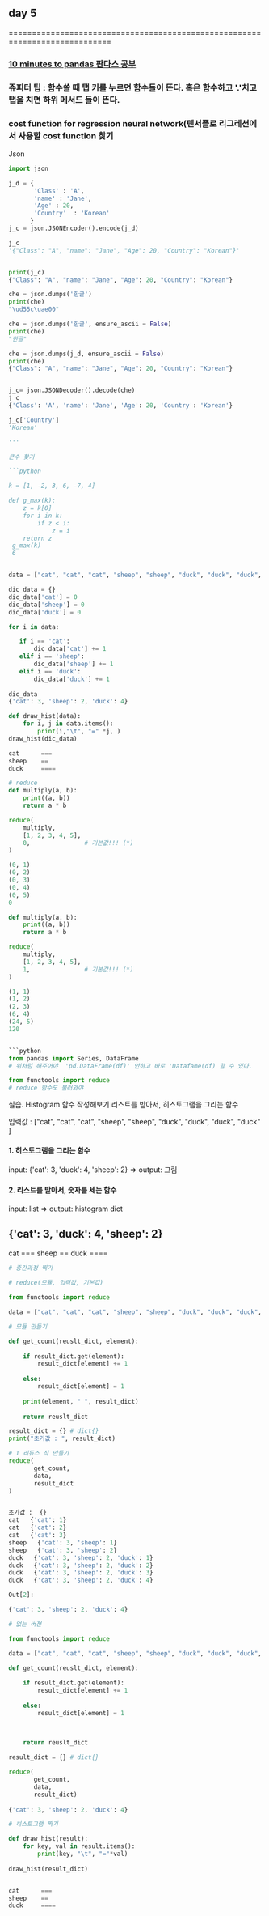## day 5

============================================================================

### [10 minutes to pandas 판다스 공부](https://pandas.pydata.org/pandas-docs/stable/10min.html)
### 쥬피터 팁 : 함수쓸 때 탭 키를 누르면 함수들이 뜬다. 혹은 함수하고 '.'치고 탭을 치면 하위 메서드 들이 뜬다. 
### cost function for regression neural network(텐서플로 리그레션에서 사용할 cost function 찾기


Json

```python
import json

j_d = { 
       'Class' : 'A', 
       'name' : 'Jane', 
       'Age' : 20, 
       'Country'  : 'Korean'
      }
j_c = json.JSONEncoder().encode(j_d)

j_c
'{"Class": "A", "name": "Jane", "Age": 20, "Country": "Korean"}'


print(j_c)
{"Class": "A", "name": "Jane", "Age": 20, "Country": "Korean"}

che = json.dumps('한글')
print(che)
"\ud55c\uae00"

che = json.dumps('한글', ensure_ascii = False)
print(che)
"한글"

che = json.dumps(j_d, ensure_ascii = False)
print(che)
{"Class": "A", "name": "Jane", "Age": 20, "Country": "Korean"}


j_c= json.JSONDecoder().decode(che)
j_c
{'Class': 'A', 'name': 'Jane', 'Age': 20, 'Country': 'Korean'}

j_c['Country']
'Korean'

'''

큰수 찾기

```python

k = [1, -2, 3, 6, -7, 4]

def g_max(k):
    z = k[0]
    for i in k:
        if z < i:
            z = i
    return z
 g_max(k)
 6
```
 
 ```python
 
 data = ["cat", "cat", "cat", "sheep", "sheep", "duck", "duck", "duck", "duck" ]

dic_data = {}
dic_data['cat'] = 0
dic_data['sheep'] = 0
dic_data['duck'] = 0

for i in data:

    if i == 'cat':
        dic_data['cat'] += 1
    elif i == 'sheep':
        dic_data['sheep'] += 1
    elif i == 'duck':
        dic_data['duck'] += 1
        
dic_data
{'cat': 3, 'sheep': 2, 'duck': 4}
 
```
```python
def draw_hist(data):
    for i, j in data.items():
        print(i,"\t", "=" *j, )
draw_hist(dic_data)

cat 	 ===
sheep 	 ==
duck 	 ====

```
```python
# reduce
def multiply(a, b):
    print((a, b))
    return a * b

reduce(
    multiply,
    [1, 2, 3, 4, 5],
    0,               # 기본값!!! (*)
)

(0, 1)
(0, 2)
(0, 3)
(0, 4)
(0, 5)
0

def multiply(a, b):
    print((a, b))
    return a * b

reduce(
    multiply,
    [1, 2, 3, 4, 5],
    1,               # 기본값!!! (*)
)

(1, 1)
(1, 2)
(2, 3)
(6, 4)
(24, 5)
120


```python
from pandas import Series, DataFrame
# 위처럼 해주어야  'pd.DataFrame(df)' 안하고 바로 'Datafame(df) 할 수 있다.

from functools import reduce
# reduce 함수도 불러와야 

```


실습. Histogram 함수 작성해보기
리스트를 받아서, 히스토그램을 그리는 함수

입력값 : ["cat", "cat", "cat", "sheep", "sheep", "duck", "duck", "duck", "duck" ]
#### 1. 히스토그램을 그리는 함수 
  input: {'cat': 3, 'duck': 4, 'sheep': 2} => output: 그림 

#### 2. 리스트를 받아서, 숫자를 세는 함수
  input: list => output: histogram dict
  
  {'cat': 3, 'duck': 4, 'sheep': 2}
---------------------------------------- 
  cat    ===
  sheep  ==
  duck   ====
  
```python
# 중간과정 찍기

# reduce(모듈, 입력값, 기본값)

from functools import reduce

data = ["cat", "cat", "cat", "sheep", "sheep", "duck", "duck", "duck", "duck" ]

# 모듈 만들기

def get_count(reuslt_dict, element):
    
    if result_dict.get(element):
        result_dict[element] += 1
        
    else:
        result_dict[element] = 1
    
    print(element, " ", result_dict)
    
    return reuslt_dict

result_dict = {} # dict{}
print("초기값 : ", result_dict)

# 1 리듀스 식 만들기
reduce(
       get_count,
       data,
       result_dict         
)


초기값 :  {}
cat   {'cat': 1}
cat   {'cat': 2}
cat   {'cat': 3}
sheep   {'cat': 3, 'sheep': 1}
sheep   {'cat': 3, 'sheep': 2}
duck   {'cat': 3, 'sheep': 2, 'duck': 1}
duck   {'cat': 3, 'sheep': 2, 'duck': 2}
duck   {'cat': 3, 'sheep': 2, 'duck': 3}
duck   {'cat': 3, 'sheep': 2, 'duck': 4}

Out[2]:

{'cat': 3, 'sheep': 2, 'duck': 4}


```
```python
# 없는 버전

from functools import reduce

data = ["cat", "cat", "cat", "sheep", "sheep", "duck", "duck", "duck", "duck" ]

def get_count(reuslt_dict, element):
    
    if result_dict.get(element):
        result_dict[element] += 1
        
    else:
        result_dict[element] = 1
    

    
    return reuslt_dict

result_dict = {} # dict{}

reduce(
       get_count,
       data,
       result_dict) 
       
{'cat': 3, 'sheep': 2, 'duck': 4}

```

```python
# 히스토그램 찍기

def draw_hist(result):
    for key, val in result.items():
        print(key, "\t", "="*val)
        
draw_hist(result_dict)


cat 	 ===
sheep 	 ==
duck 	 ====

